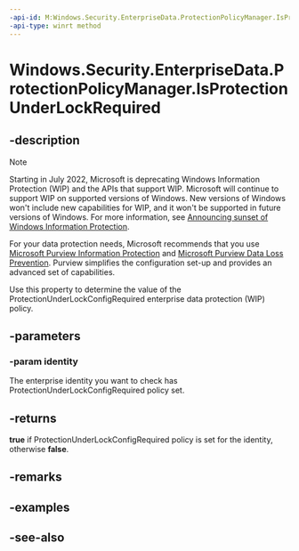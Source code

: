 ```yaml
---
-api-id: M:Windows.Security.EnterpriseData.ProtectionPolicyManager.IsProtectionUnderLockRequired(System.String)
-api-type: winrt method
---
```


<!-- Method syntax
public bool IsProtectionUnderLockRequired(System.String identity)
-->

# Windows.Security.EnterpriseData.ProtectionPolicyManager.IsProtectionUnderLockRequired

## -description

> [!NOTE]
> Starting in July 2022, Microsoft is deprecating Windows Information Protection (WIP) and the APIs that support WIP. Microsoft will continue to support WIP on supported versions of Windows. New versions of Windows won't include new capabilities for WIP, and it won't be supported in future versions of Windows. For more information, see [Announcing sunset of Windows Information Protection](https://techcommunity.microsoft.com/t5/windows-it-pro-blog/announcing-the-sunset-of-windows-information-protection-wip/ba-p/3579282).
>
> For your data protection needs, Microsoft recommends that you use [Microsoft Purview Information Protection](/microsoft-365/compliance/information-protection) and [Microsoft Purview Data Loss Prevention](/microsoft-365/compliance/dlp-learn-about-dlp). Purview simplifies the configuration set-up and provides an advanced set of capabilities.

Use this property to determine the value of the ProtectionUnderLockConfigRequired enterprise data protection (WIP) policy.

## -parameters

### -param identity

The enterprise identity you want to check has ProtectionUnderLockConfigRequired policy set.

## -returns

**true** if ProtectionUnderLockConfigRequired policy is set for the identity, otherwise **false**.

## -remarks

## -examples

## -see-also
